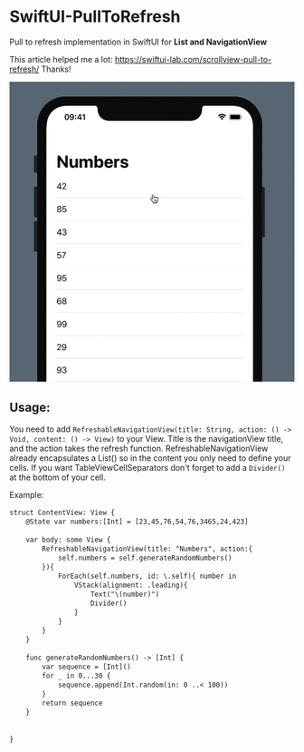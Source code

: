 # SwiftUI-PullToRefresh

Pull to refresh implementation in SwiftUI for **List and NavigationView**

This article helped me a lot: https://swiftui-lab.com/scrollview-pull-to-refresh/
Thanks!

![pulltorefresh](./pull.gif "pulltorefresh")

## Usage: 
You need to add `RefreshableNavigationView(title: String, action: () -> Void, content: () -> View)` to your View. Title is the navigationView title, and the action takes the refresh function. RefreshableNavigationView already encapsulates a List() so in the content you only need to define your cells. If you want TableViewCellSeparators don't forget to add a `Divider()` at the bottom of your cell.

Example: 

``` language: swift
struct ContentView: View {
    @State var numbers:[Int] = [23,45,76,54,76,3465,24,423]
    
    var body: some View {
        RefreshableNavigationView(title: "Numbers", action:{
            self.numbers = self.generateRandomNumbers()
        }){
            ForEach(self.numbers, id: \.self){ number in
                VStack(alignment: .leading){
                    Text("\(number)")
                    Divider()
                }
            }
        }
    }
    
    func generateRandomNumbers() -> [Int] {
        var sequence = [Int]()
        for _ in 0...30 {
            sequence.append(Int.random(in: 0 ..< 100))
        }
        return sequence
    }
    
    
}
```


